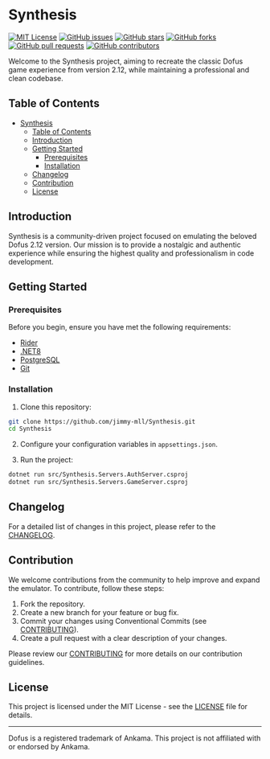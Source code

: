 # Synthesis

[![MIT License](https://img.shields.io/badge/license-MIT-blue.svg)](LICENSE)
[![GitHub issues](https://img.shields.io/github/issues/jimmy-mll/Synthesis)](https://github.com/jimmy-mll/Synthesis/issues)
[![GitHub stars](https://img.shields.io/github/stars/jimmy-mll/Synthesis)](https://github.com/jimmy-mll/Synthesis/stargazers)
[![GitHub forks](https://img.shields.io/github/forks/jimmy-mll/Synthesis)](https://github.com/jimmy-mll/Synthesis/network)
[![GitHub pull requests](https://img.shields.io/github/issues-pr/jimmy-mll/Synthesis)](https://github.com/jimmy-mll/Synthesis/pulls)
[![GitHub contributors](https://img.shields.io/github/contributors/jimmy-mll/Synthesis)](https://github.com/jimmy-mll/Synthesis/graphs/contributors)

Welcome to the Synthesis project, aiming to recreate the classic Dofus game experience from version 2.12, while maintaining a professional and clean codebase.

## Table of Contents

- [Synthesis](#synthesis)
  - [Table of Contents](#table-of-contents)
  - [Introduction](#introduction)
  - [Getting Started](#getting-started)
    - [Prerequisites](#prerequisites)
    - [Installation](#installation)
  - [Changelog](#changelog)
  - [Contribution](#contribution)
  - [License](#license)

## Introduction

Synthesis is a community-driven project focused on emulating the beloved Dofus 2.12 version. Our mission is to provide a nostalgic and authentic experience while ensuring the highest quality and professionalism in code development.

## Getting Started

### Prerequisites

Before you begin, ensure you have met the following requirements:

- [Rider](https://www.jetbrains.com/rider)
- [.NET8](https://dotnet.microsoft.com/en-us/download/dotnet/8.0)
- [PostgreSQL](https://www.postgresql.org/download)
- [Git](https://git-scm.com/downloads)

### Installation

1. Clone this repository:

```sh
git clone https://github.com/jimmy-mll/Synthesis.git
cd Synthesis
```

2. Configure your configuration variables in `appsettings.json`.

3. Run the project:

```sh
dotnet run src/Synthesis.Servers.AuthServer.csproj
dotnet run src/Synthesis.Servers.GameServer.csproj
```

## Changelog

For a detailed list of changes in this project, please refer to the [CHANGELOG](CHANGELOG.md).

## Contribution

We welcome contributions from the community to help improve and expand the emulator. To contribute, follow these steps:

1. Fork the repository.
2. Create a new branch for your feature or bug fix.
3. Commit your changes using Conventional Commits (see [CONTRIBUTING](CONTRIBUTING.md)).
4. Create a pull request with a clear description of your changes.

Please review our [CONTRIBUTING](CONTRIBUTING.md) for more details on our contribution guidelines.

## License

This project is licensed under the MIT License - see the [LICENSE](LICENSE) file for details.

---

Dofus is a registered trademark of Ankama. This project is not affiliated with or endorsed by Ankama.